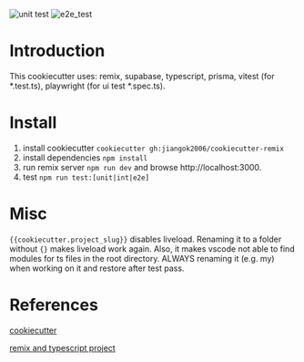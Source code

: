 ![unit test](https://github.com/jiangok2006/cookiecutter-remix/actions/workflows/main_unit_test.yml/badge.svg)
![e2e_test](https://github.com/jiangok2006/cookiecutter-remix/actions/workflows/main_e2e_test.yml/badge.svg)

# Introduction

This cookiecutter uses: remix, supabase, typescript, prisma, vitest (for *.test.ts), playwright (for ui test *.spec.ts).

# Install

1. install cookiecutter `cookiecutter gh:jiangok2006/cookiecutter-remix`
1. install dependencies `npm install`
1. run remix server `npm run dev` and browse http://localhost:3000.
1. test `npm run test:[unit|int|e2e]`

# Misc

`{{cookiecutter.project_slug}}` disables liveload. Renaming it to a folder without `{}` makes liveload work again. Also, it makes vscode not able to find modules for ts files in the root directory. ALWAYS renaming it (e.g. my) when working on it and restore after test pass.

# References

[cookiecutter](https://cookiecutter.readthedocs.io/en/2.4.0/tutorials/tutorial2.html#step-1-name-your-cookiecutter)

[remix and typescript project](https://coderpad.io/blog/development/how-to-build-a-web-application-with-typescript-and-remix/)
